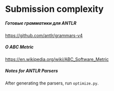 # Submission complexity


##### Готовые грамматики для ANTLR
https://github.com/antlr/grammars-v4


##### О ABC Metric
https://en.wikipedia.org/wiki/ABC_Software_Metric


##### Notes for ANTLR Parsers

After generating the parsers, run `optimize.py`.
